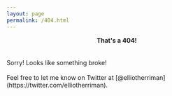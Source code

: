 ```yaml
---
layout: page
permalink: /404.html
---
```


<center><b>That's a 404!</b></center>
<br></br>
Sorry! Looks like something broke! 
<br></br>
Feel free to let me know on Twitter at [@elliotherriman](https://twitter.com/elliotherriman).
